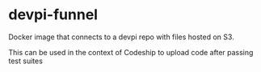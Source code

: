 # devpi-funnel
Docker image that connects to a devpi repo with files hosted on S3.

This can be used in the context of Codeship to upload code after passing test suites
